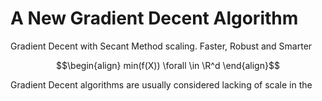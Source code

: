 # A New Gradient Decent Algorithm
Gradient Decent with Secant Method scaling. Faster, Robust and Smarter

```math
\begin{align}
min(f(X)) \forall \in \R^d
\end{align}
```

Gradient Decent algorithms are usually considered lacking of scale in the 
